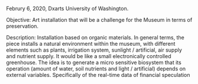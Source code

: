 Februry 6, 2020, Dxarts University of Washington.

Objective:
Art installation that will be a challenge for the Museum in terms of preservation.

Description: Installation based on organic materials.
In general terms, the piece installs a natural environment within the museum, with different elements such as plants, irrigation system, sunlight / artificial, air supply and nutrient supply. It would be like a small electronically controlled greenhouse. The idea is to generate a micro sensitive biosystem that its operation (amount of water, soil nutrients and light / artificial) depends on external variables. Specifically of the real-time data of financial speculation

